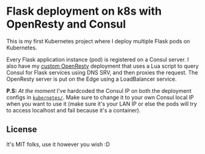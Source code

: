 # Flask deployment on k8s with OpenResty and Consul

This is my first Kubernetes project where I deploy multiple Flask pods on Kubernetes.

Every Flask application instance (pod) is registered on a Consul server. I also have my [custom OpenResty](https://github.com/ahnaf-zamil/openresty-consul-proxy) deployment that uses a Lua script to query Consul for Flask services using DNS SRV, and then proxies the request. The OpenResty server is put on the Edge using a LoadBalancer service.

**P.S:** _At the moment_ I've hardcoded the Consul IP on both the deployment configs in [`kubernetes/`](./kubernetes/). Make sure to change it to your own Consul local IP when you want to use it (make sure it's your LAN IP or else the pods will try to access localhost and fail because it's a container).

## License

It's MIT folks, use it however you wish :D
